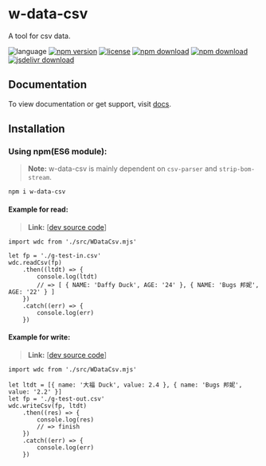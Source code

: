 # w-data-csv
A tool for csv data.

![language](https://img.shields.io/badge/language-JavaScript-orange.svg) 
[![npm version](http://img.shields.io/npm/v/w-data-csv.svg?style=flat)](https://npmjs.org/package/w-data-csv) 
[![license](https://img.shields.io/npm/l/w-data-csv.svg?style=flat)](https://npmjs.org/package/w-data-csv) 
[![npm download](https://img.shields.io/npm/dt/w-data-csv.svg)](https://npmjs.org/package/w-data-csv) 
[![npm download](https://img.shields.io/npm/dm/w-data-csv.svg)](https://npmjs.org/package/w-data-csv) 
[![jsdelivr download](https://img.shields.io/jsdelivr/npm/hm/w-data-csv.svg)](https://www.jsdelivr.com/package/npm/w-data-csv)

## Documentation
To view documentation or get support, visit [docs](https://yuda-lyu.github.io/w-data-csv/global.html).

## Installation
### Using npm(ES6 module):
> **Note:** w-data-csv is mainly dependent on `csv-parser` and `strip-bom-stream`.
```alias
npm i w-data-csv
```

#### Example for read:
> **Link:** [[dev source code](https://github.com/yuda-lyu/w-data-csv/blob/master/g-read.mjs)]
```alias
import wdc from './src/WDataCsv.mjs'

let fp = './g-test-in.csv'
wdc.readCsv(fp)
    .then((ltdt) => {
        console.log(ltdt)
        // => [ { NAME: 'Daffy Duck', AGE: '24' }, { NAME: 'Bugs 邦妮', AGE: '22' } ]
    })
    .catch((err) => {
        console.log(err)
    })

```

#### Example for write:
> **Link:** [[dev source code](https://github.com/yuda-lyu/w-data-csv/blob/master/g-write.mjs)]
```alias
import wdc from './src/WDataCsv.mjs'

let ltdt = [{ name: '大福 Duck', value: 2.4 }, { name: 'Bugs 邦妮', value: '2.2' }]
let fp = './g-test-out.csv'
wdc.writeCsv(fp, ltdt)
    .then((res) => {
        console.log(res)
        // => finish
    })
    .catch((err) => {
        console.log(err)
    })

```

